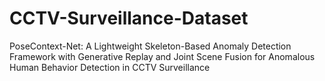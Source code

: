 # CCTV-Surveillance-Dataset
PoseContext-Net: A Lightweight Skeleton-Based Anomaly Detection Framework with Generative Replay and Joint Scene Fusion for Anomalous Human Behavior Detection in CCTV Surveillance
